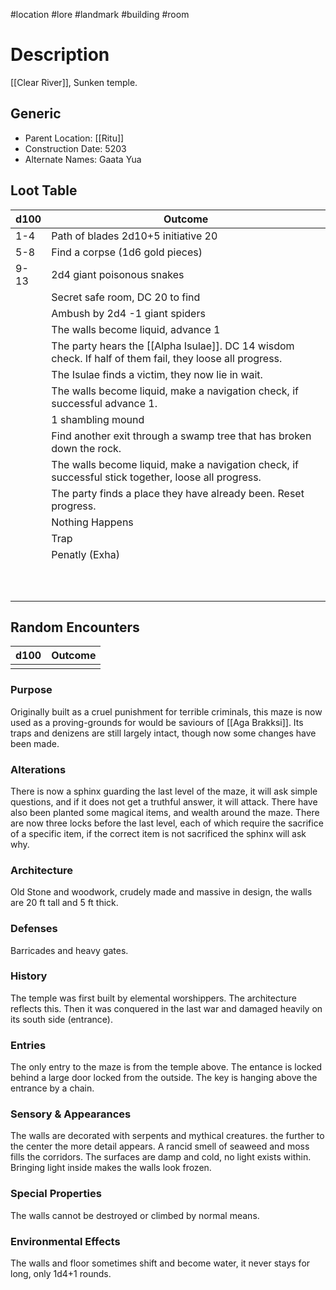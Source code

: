 #location #lore #landmark #building #room
# Description
[[Clear River]], Sunken temple.
## Generic
- Parent Location: [[Ritu]]
- Construction Date: 5203
- Alternate Names: Gaata Yua
## Loot Table
| d100 | Outcome                                                                                                  |
| ---- | -------------------------------------------------------------------------------------------------------- |
| 1-4  | Path of blades 2d10+5 initiative 20                                                                      |
| 5-8  | Find a corpse (1d6 gold pieces)                                                                          |
| 9-13 | 2d4 giant poisonous snakes                                                                               |
|      | Secret safe room, DC 20 to find                                                                          |
|      | Ambush by 2d4 -1 giant spiders                                                                           |
|      | The walls become liquid, advance 1                                                                       |
|      | The party hears the [[Alpha Isulae]]. DC 14 wisdom check. If half of them fail, they loose all progress. |
|      | The Isulae finds a victim, they now lie in wait.                                                         |
|      | The walls become liquid, make a navigation check, if successful advance 1.                               |
|      | 1 shambling mound                                                                                        | 
|      | Find another exit through a swamp tree that has broken down the rock.                                                                                                         |
|      | The walls become liquid, make a navigation check, if successful stick together, loose all progress.                                                                                                         |
|      | The party finds a place they have already been. Reset progress.                                                                                                         |
|      | Nothing Happens                                                                                                         |
|      | Trap                                                                                                         |
|      | Penatly (Exha)                                                                                                         |
|      |                                                                                                          |
|      |                                                                                                          |
|      |                                                                                                          |
|      |                                                                                                          |
|      |                                                                                                          |
|      |                                                                                                          |
|      |                                                                                                          |
|      |                                                                                                          |
|      |                                                                                                          |
|      |                                                                                                          |
## Random Encounters
| d100 | Outcome |
| ---- | ------- |
|      |         |
### Purpose
Originally built as a cruel punishment for terrible criminals, this maze is now used as a proving-grounds for would be saviours of [[Aga Brakksi]]. 
Its traps and denizens are still largely intact, though now some changes have been made.
### Alterations
There is now a sphinx guarding the last level of the maze, it will ask simple questions, and if it does not get a truthful answer, it will attack.
There have also been planted some magical items, and wealth around the maze.
There are now three locks before the last level, each of which require the sacrifice of a specific item, if the correct item is not sacrificed the sphinx will ask why.

### Architecture
Old Stone and woodwork, crudely made and massive in design, the walls are 20 ft tall and 5 ft thick.

### Defenses
Barricades and heavy gates.
### History
The temple was first built by elemental worshippers. The architecture reflects this. Then it was conquered in the last war and damaged heavily on its south side (entrance).
### Entries
The only entry to the maze is from the temple above. The entance is locked behind a large door locked from the outside. The key is hanging above the entrance by a chain.
### Sensory & Appearances
The walls are decorated with serpents and mythical creatures. the further to the center the more detail appears.
A rancid smell of seaweed and moss fills the corridors. The surfaces are damp and cold, no light exists within.
Bringing light inside makes the walls look frozen.
### Special Properties
The walls cannot be destroyed or climbed by normal means.
### Environmental Effects
The walls and floor sometimes shift and become water, it never stays for long, only 1d4+1 rounds.